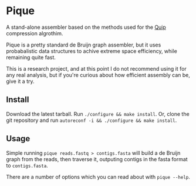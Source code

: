
# Pique

A stand-alone assembler based on the methods used for the
[Quip](https://github.com/dcjones/quip) compression algrothim.

Pique is a pretty standard de Bruijn graph assembler, but it uses probabalistic
data structures to achive extreme space efficiency, while remaining quite fast.

This is a research project, and at this point I do not recommend using it for
any real analysis, but if you're curious about how efficient assembly can be,
give it a try.

## Install

Download the latest tarball. Run `./configure && make install`. Or, clone the
git repository and run `autoreconf -i && ./configure && make install`.

## Usage

Simple running `pique reads.fastq > contigs.fasta` will build a de Bruijn graph
from the reads, then traverse it, outputing contigs in the fasta format to
`contigs.fasta`.

There are a number of options which you can read about with `pique --help`.

